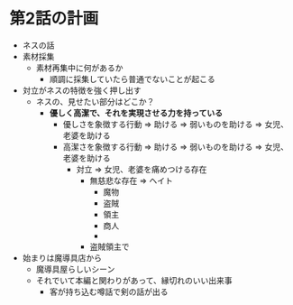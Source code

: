 # 第2話の計画
- ネスの話
- 素材採集
  - 素材再集中に何があるか
    - 順調に採集していたら普通でないことが起こる
- 対立がネスの特徴を強く押し出す
  - ネスの、見せたい部分はどこか？
    - __優しく高潔で、それを実現させる力を持っている__
      - 優しさを象徴する行動 => 助ける => 弱いものを助ける => 女児、老婆を助ける
      - 高潔さを象徴する行動 => 助ける => 弱いものを助ける => 女児、老婆を助ける
        - 対立 => 女児、老婆を痛めつける存在
          - 無慈悲な存在 => ヘイト
            - 魔物
            - 盗賊
            - 領主
            - 商人
            - 
          - 盗賊領主で
- 始まりは魔導具店から
  - 魔導具屋らしいシーン
  - それでいて本編と関わりがあって、縁切れのいい出来事
    - 客が持ち込む噂話で剣の話が出る
